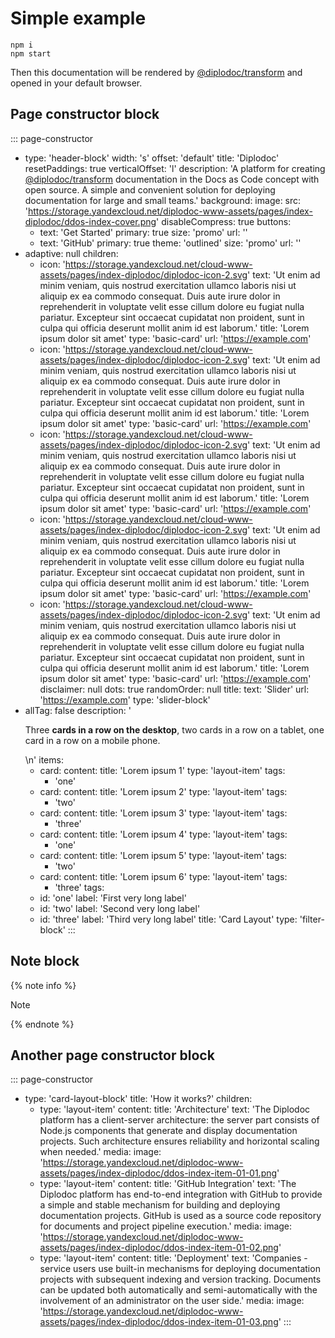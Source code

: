 # Simple example

```
npm i
npm start
```

Then this documentation will be rendered by [@diplodoc/transform](https://github.com/diplodoc-platform/transform) and opened in your default browser.

## Page constructor block

::: page-constructor
- type: 'header-block'
  width: 's'
  offset: 'default'
  title: 'Diplodoc'
  resetPaddings: true
  verticalOffset: 'l'
  description: 'A platform for creating [@diplodoc/transform](https://github.com/diplodoc-platform/transform) documentation in the Docs as Code concept with open source. A simple and convenient solution for deploying documentation for large and small teams.'
  background:
    image:
      src: 'https://storage.yandexcloud.net/diplodoc-www-assets/pages/index-diplodoc/ddos-index-cover.png'
      disableCompress: true
  buttons:
    - text: 'Get Started'
      primary: true
      size: 'promo'
      url: ''
    - text: 'GitHub'
      primary: true
      theme: 'outlined'
      size: 'promo'
      url: ''
- adaptive: null
  children:
    - icon: 'https://storage.yandexcloud.net/cloud-www-assets/pages/index-diplodoc/diplodoc-icon-2.svg'
      text: 'Ut enim ad minim veniam, quis nostrud exercitation ullamco laboris nisi ut aliquip ex ea commodo consequat. Duis aute irure dolor in reprehenderit in voluptate velit esse cillum dolore eu fugiat nulla pariatur. Excepteur sint occaecat cupidatat non proident, sunt in culpa qui officia deserunt mollit anim id est laborum.'
      title: 'Lorem ipsum dolor sit amet'
      type: 'basic-card'
      url: 'https://example.com'
    - icon: 'https://storage.yandexcloud.net/cloud-www-assets/pages/index-diplodoc/diplodoc-icon-2.svg'
      text: 'Ut enim ad minim veniam, quis nostrud exercitation ullamco laboris nisi ut aliquip ex ea commodo consequat. Duis aute irure dolor in reprehenderit in voluptate velit esse cillum dolore eu fugiat nulla pariatur. Excepteur sint occaecat cupidatat non proident, sunt in culpa qui officia deserunt mollit anim id est laborum.'
      title: 'Lorem ipsum dolor sit amet'
      type: 'basic-card'
      url: 'https://example.com'
    - icon: 'https://storage.yandexcloud.net/cloud-www-assets/pages/index-diplodoc/diplodoc-icon-2.svg'
      text: 'Ut enim ad minim veniam, quis nostrud exercitation ullamco laboris nisi ut aliquip ex ea commodo consequat. Duis aute irure dolor in reprehenderit in voluptate velit esse cillum dolore eu fugiat nulla pariatur. Excepteur sint occaecat cupidatat non proident, sunt in culpa qui officia deserunt mollit anim id est laborum.'
      title: 'Lorem ipsum dolor sit amet'
      type: 'basic-card'
      url: 'https://example.com'
    - icon: 'https://storage.yandexcloud.net/cloud-www-assets/pages/index-diplodoc/diplodoc-icon-2.svg'
      text: 'Ut enim ad minim veniam, quis nostrud exercitation ullamco laboris nisi ut aliquip ex ea commodo consequat. Duis aute irure dolor in reprehenderit in voluptate velit esse cillum dolore eu fugiat nulla pariatur. Excepteur sint occaecat cupidatat non proident, sunt in culpa qui officia deserunt mollit anim id est laborum.'
      title: 'Lorem ipsum dolor sit amet'
      type: 'basic-card'
      url: 'https://example.com'
    - icon: 'https://storage.yandexcloud.net/cloud-www-assets/pages/index-diplodoc/diplodoc-icon-2.svg'
      text: 'Ut enim ad minim veniam, quis nostrud exercitation ullamco laboris nisi ut aliquip ex ea commodo consequat. Duis aute irure dolor in reprehenderit in voluptate velit esse cillum dolore eu fugiat nulla pariatur. Excepteur sint occaecat cupidatat non proident, sunt in culpa qui officia deserunt mollit anim id est laborum.'
      title: 'Lorem ipsum dolor sit amet'
      type: 'basic-card'
      url: 'https://example.com'
  disclaimer: null
  dots: true
  randomOrder: null
  title:
    text: 'Slider'
    url: 'https://example.com'
  type: 'slider-block'
- allTag: false
  description: '<p>Three <strong>cards in a row on the desktop</strong>, two cards in a row on a tablet, one card in a row on a mobile phone.</p>\n'
  items:
    - card:
        content:
          title: 'Lorem&nbsp;ipsum&nbsp;1'
        type: 'layout-item'
      tags:
        - 'one'
    - card:
        content:
          title: 'Lorem&nbsp;ipsum&nbsp;2'
        type: 'layout-item'
      tags:
        - 'two'
    - card:
        content:
          title: 'Lorem&nbsp;ipsum&nbsp;3'
        type: 'layout-item'
      tags:
        - 'three'
    - card:
        content:
          title: 'Lorem&nbsp;ipsum&nbsp;4'
        type: 'layout-item'
      tags:
        - 'one'
    - card:
        content:
          title: 'Lorem&nbsp;ipsum&nbsp;5'
        type: 'layout-item'
      tags:
        - 'two'
    - card:
        content:
          title: 'Lorem&nbsp;ipsum&nbsp;6'
        type: 'layout-item'
      tags:
        - 'three'
  tags:
    - id: 'one'
      label: 'First very long label'
    - id: 'two'
      label: 'Second very long label'
    - id: 'three'
      label: 'Third very long label'
  title: 'Card Layout'
  type: 'filter-block'
:::

## Note block

{% note info %}

Note

{% endnote %}

## Another page constructor block

::: page-constructor
- type: 'card-layout-block'
  title: 'How it works?'
  children:
    - type: 'layout-item'
      content:
        title: 'Architecture'
        text: 'The Diplodoc platform has a client-server architecture: the server part consists of Node.js components that generate and display documentation projects. Such architecture ensures reliability and horizontal scaling when needed.'
      media:
        image: 'https://storage.yandexcloud.net/diplodoc-www-assets/pages/index-diplodoc/ddos-index-item-01-01.png'
    - type: 'layout-item'
      content:
        title: 'GitHub Integration'
        text: 'The Diplodoc platform has end-to-end integration with GitHub to provide a simple and stable mechanism for building and deploying documentation projects. GitHub is used as a source code repository for documents and project pipeline execution.'
      media:
        image: 'https://storage.yandexcloud.net/diplodoc-www-assets/pages/index-diplodoc/ddos-index-item-01-02.png'
    - type: 'layout-item'
      content:
        title: 'Deployment'
        text: 'Companies - service users use built-in mechanisms for deploying documentation projects with subsequent indexing and version tracking. Documents can be updated both automatically and semi-automatically with the involvement of an administrator on the user side.'
      media:
        image: 'https://storage.yandexcloud.net/diplodoc-www-assets/pages/index-diplodoc/ddos-index-item-01-03.png'
:::
